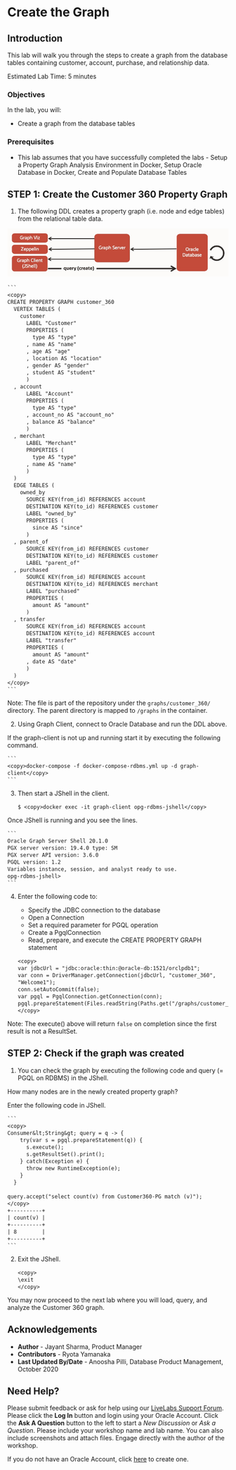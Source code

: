 # Create the Graph

## Introduction

This lab will walk you through the steps to create a graph from the database tables containing customer, account, purchase, and relationship data.

Estimated Lab Time: 5 minutes

### Objectives

In the lab, you will:
* Create a graph from the database tables

### Prerequisites

* This lab assumes that you have successfully completed the labs - Setup a Property Graph Analysis Environment in Docker, Setup Oracle Database in Docker, Create and Populate Database Tables

## **STEP 1:** Create the Customer 360 Property Graph

1. The following DDL creates a property graph (i.e. node and edge tables) from the relational table data.

  ![](images/create_graph.jpg)

    ```
    <copy>
    CREATE PROPERTY GRAPH customer_360
      VERTEX TABLES (
        customer
          LABEL "Customer"
          PROPERTIES (
            type AS "type"
          , name AS "name"
          , age AS "age"
          , location AS "location"
          , gender AS "gender"
          , student AS "student"
          )
      , account
          LABEL "Account"
          PROPERTIES (
            type AS "type"
          , account_no AS "account_no"
          , balance AS "balance"
          )
      , merchant
          LABEL "Merchant"
          PROPERTIES (
            type AS "type"
          , name AS "name"
          )
      )
      EDGE TABLES (
        owned_by
          SOURCE KEY(from_id) REFERENCES account
          DESTINATION KEY(to_id) REFERENCES customer
          LABEL "owned_by"
          PROPERTIES (
            since AS "since"
          )
      , parent_of
          SOURCE KEY(from_id) REFERENCES customer
          DESTINATION KEY(to_id) REFERENCES customer
          LABEL "parent_of"
      , purchased
          SOURCE KEY(from_id) REFERENCES account
          DESTINATION KEY(to_id) REFERENCES merchant
          LABEL "purchased"
          PROPERTIES (
            amount AS "amount"
          )
      , transfer
          SOURCE KEY(from_id) REFERENCES account
          DESTINATION KEY(to_id) REFERENCES account
          LABEL "transfer"
          PROPERTIES (
            amount AS "amount"
          , date AS "date"
          )
      )
    </copy>
    ```

  Note: The file is part of the repository under the `graphs/customer_360/` directory. The parent directory is mapped to `/graphs` in the container.

2. Using Graph Client, connect to Oracle Database and run the DDL above.

  If the graph-client is not up and running start it by executing the following command.

    ```
    <copy>docker-compose -f docker-compose-rdbms.yml up -d graph-client</copy>
    ```

3. Then start a JShell in the client.

    ```
    $ <copy>docker exec -it graph-client opg-rdbms-jshell</copy>
    ```

  Once JShell is running and you see the lines.

    ```
    Oracle Graph Server Shell 20.1.0
    PGX server version: 19.4.0 type: SM
    PGX server API version: 3.6.0
    PGQL version: 1.2
    Variables instance, session, and analyst ready to use.
    opg-rdbms-jshell>
    ```

4. Enter the following code to:

    - Specify the JDBC connection to the database
    - Open a Connection
    - Set a required parameter for PGQL operation
    - Create a PgqlConnection
    - Read, prepare, and execute the CREATE PROPERTY GRAPH statement

    ```
    <copy>
    var jdbcUrl = "jdbc:oracle:thin:@oracle-db:1521/orclpdb1";
    var conn = DriverManager.getConnection(jdbcUrl, "customer_360", "Welcome1");
    conn.setAutoCommit(false);
    var pgql = PgqlConnection.getConnection(conn);
    pgql.prepareStatement(Files.readString(Paths.get("/graphs/customer_360/create_pg.pgql"))).execute();
    </copy>
    ```

  Note: The execute() above will return `false` on completion since the first result is not a ResultSet.

## **STEP 2:** Check if the graph was created

1. You can check the graph by executing the following code and query (= PGQL on RDBMS) in the JShell.

  How many nodes are in the newly created property graph?

  Enter the following code in JShell.

    ```
    <copy>
    Consumer&lt;String&gt; query = q -> {
        try(var s = pgql.prepareStatement(q)) {
          s.execute();
          s.getResultSet().print();
        } catch(Exception e) {
          throw new RuntimeException(e);
        }
      }

    query.accept("select count(v) from Customer360-PG match (v)");
    </copy>
    +----------+
    | count(v) |
    +----------+
    | 8        |
    +----------+
    ```

2. Exit the JShell.

    ```
    <copy>
    \exit
    </copy>
    ```

You may now proceed to the next lab where you will load, query, and analyze the Customer 360 graph.

## Acknowledgements

* **Author** -  Jayant Sharma, Product Manager
* **Contributors** - Ryota Yamanaka
* **Last Updated By/Date** - Anoosha Pilli, Database Product Management, October 2020

## Need Help?
Please submit feedback or ask for help using our [LiveLabs Support Forum](https://community.oracle.com/tech/developers/categories/livelabsdiscussions). Please click the **Log In** button and login using your Oracle Account. Click the **Ask A Question** button to the left to start a *New Discussion* or *Ask a Question*.  Please include your workshop name and lab name.  You can also include screenshots and attach files.  Engage directly with the author of the workshop.

If you do not have an Oracle Account, click [here](https://profile.oracle.com/myprofile/account/create-account.jspx) to create one.

